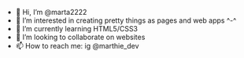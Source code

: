 - 👋 Hi, I’m @marta2222
- 👀 I’m interested in creating pretty things as pages and web apps ^-^
- 🌱 I’m currently learning HTML5/CSS3
- 💞️ I’m looking to collaborate on websites
- 📫 How to reach me: ig @marthie_dev

<!---
marta2222/marta2222 is a ✨ special ✨ repository because its `README.md` (this file) appears on your GitHub profile.
You can click the Preview link to take a look at your changes.
--->

